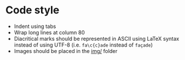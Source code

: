 # Code style

- Indent using tabs
- Wrap long lines at column 80
- Diacritical marks should be represented in ASCII using LaTeX syntax instead
  of using UTF-8 (i.e. `fa\c{c}ade` instead of `façade`)
- Images should be placed in the [img/](./img/) folder

<!--
TODO
- Cross-references and citations should be handled using smartref
-->

